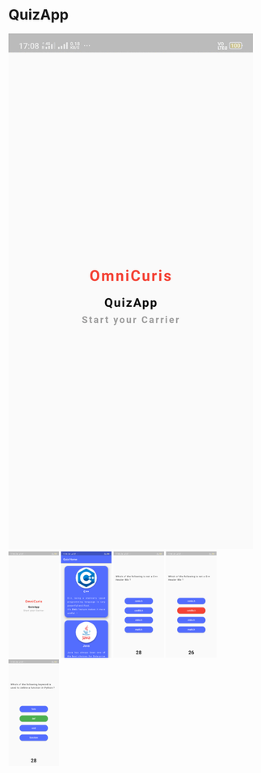 # QuizApp


<IMG SRC="assets/images/quizgif.gif" alt="QuizAppDemo">
<img src = "assets/images/image1.png" width = 100>
<img src = "assets/images/image2.png" width = 100>
<img src = "assets/images/image3.png" width = 100>
<img src = "assets/images/image4.png" width = 100>
<img src = "assets/images/image5.png" width = 100>

